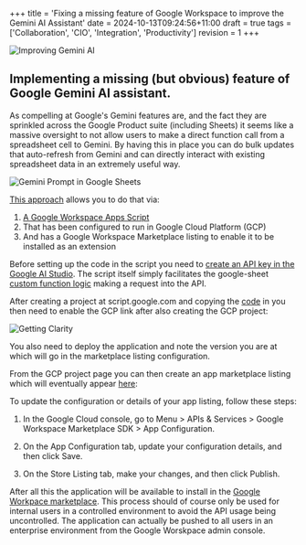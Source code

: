 +++
title = 'Fixing a missing feature of Google Workspace to improve the Gemini AI Assistant'
date = 2024-10-13T09:24:56+11:00
draft = true
tags = ['Collaboration', 'CIO', 'Integration', 'Productivity']
revision = 1
+++

![Improving Gemini AI](https://toobstar.github.io/images/caveman_computer.jpg)

## Implementing a missing (but obvious) feature of Google Gemini AI assistant.  

As compelling at Google's Gemini features are, and the fact they are sprinkled across the Google Product suite (including Sheets) it seems like a massive oversight to not allow users to make a direct function call from a spreadsheet cell to Gemini.  By having this in place you can do bulk updates that auto-refresh from Gemini and can directly interact with existing spreadsheet data in an extremely useful way. 


![Gemini Prompt in Google Sheets](https://toobstar.github.io/images/sheets_gemini_prompt.gif)

[This approach](https://developers.google.com/workspace/add-ons/overview) allows you to do that via:

1) [A Google Workspace Apps Script](https://github.com/toobstar/google-workspace-apps-scripts/blob/main/google-sheets-gemini-function.js)
2) That has been configured to run in Google Cloud Platform (GCP)
3) And has a Google Workspace Marketplace listing to enable it to be installed as an extension

Before setting up the code in the script you need to [create an API key in the Google AI Studio](https://aistudio.google.com/app/apikey).  The script itself simply facilitates the google-sheet [custom function logic](https://sheetbest.com/blog/deploying-google-sheets-custom-functions/) making a request into the API.  

After creating a project at script.google.com and copying the [code](https://github.com/toobstar/google-workspace-apps-scripts/blob/main/google-sheets-gemini-function.js) in you then need to enable the GCP link after also creating the GCP project:

![Getting Clarity](https://toobstar.github.io/images/sheets_gemini_gcp.jpg)

You also need to deploy the application and note the version you are at which will go in the marketplace listing configuration. 

From the GCP project page you can then create an app marketplace listing which will eventually appear [here](https://developers.google.com/workspace/marketplace/manage-app-listing):

To update the configuration or details of your app listing, follow these steps:

1) In the Google Cloud console, go to Menu > APIs & Services > Google Workspace Marketplace SDK > App Configuration.

2) On the App Configuration tab, update your configuration details, and then click Save.

3) On the Store Listing tab, make your changes, and then click Publish.

After all this the application will be available to install in the [Google Workpace marketplace](https://workspace.google.com/marketplace).  This process should of course only be used for internal users in a controlled environment to avoid the API usage being uncontrolled. The application can actually be pushed to all users in an enterprise environment from the Google Worskpace admin console. 


